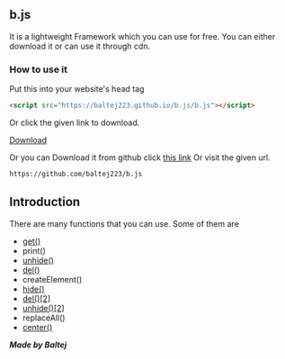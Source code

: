 ## b.js
It is a lightweight Framework which you can use for free. You can either download it or can use it through cdn.
### How to use it
Put this into your website's head tag
```markdown
<script src="https://baltej223.github.io/b.js/b.js"></script>
```
Or click the given link to download.

[Download](https://github.com/baltej223/b.js/blob/gh-pages/b.js-main.zip?raw=true)

Or you can Download it from github click [this link](https://github.com/baltej223/b.js) Or visit the given url.
```markdown
https://github.com/baltej223/b.js
```
## Introduction 

There are many functions that you can use. Some of them are 

- [get()](https://baltej223.github.io/b.js/get)
- print()
- [unhide()](https://baltej223.github.io/b.js/unhide)
- [del()](https://baltej223.github.io/b.js/del)
- createElement()
- [hide()](https://baltej223.github.io/b.js/hide)
- [del()[2]](https://baltej223.github.io/b.js/del)
- [unhide()[2]](https://baltej223.github.io/b.js/unhide)
- replaceAll()
- [center()](https://baltej223.github.io/b.js/center)






***Made by Baltej***

